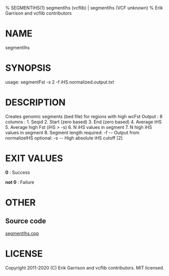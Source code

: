 % SEGMENTIHS(1) segmentIhs (vcflib) | segmentIhs (VCF unknown)
% Erik Garrison and vcflib contributors

# NAME

segmentIhs

# SYNOPSIS

usage: segmentFst -s 2 -f iHS.normalized.output.txt

# DESCRIPTION

Creates genomic segments (bed file) for regions with high wcFst Output : 8 columns : 1. Seqid 2. Start (zero based) 3. End (zero based) 4. Average iHS 5. Average high Fst (iHS > -s) 6. N iHS values in segment 7. N high iHS values in segment 8. Segment length required: -f -- Output from normalizeIHS optional: -s -- High absolute iHS cutoff [2]





# EXIT VALUES

**0**
: Success

**not 0**
: Failure

# OTHER

## Source code

[segmentIhs.cpp](https://github.com/vcflib/vcflib/blob/master/src/segmentIhs.cpp)

# LICENSE

Copyright 2011-2020 (C) Erik Garrison and vcflib contributors. MIT licensed.

<!--
  Created with ./scripts/bin2md.rb scripts/bin2md-template.erb
-->
